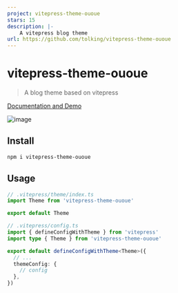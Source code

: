 ```yaml
---
project: vitepress-theme-ououe
stars: 15
description: |-
    A vitepress blog theme
url: https://github.com/tolking/vitepress-theme-ououe
---
```


# vitepress-theme-ououe

> A blog theme based on vitepress

[Documentation and Demo](https://tolking.github.io/vitepress-theme-ououe)

![image](./docs/public/vitepress-theme-ououe.jpg)

## Install

```bash
npm i vitepress-theme-ououe
```

## Usage

```ts
// .vitepress/theme/index.ts
import Theme from 'vitepress-theme-ououe'

export default Theme
```

```ts
// .vitepress/config.ts
import { defineConfigWithTheme } from 'vitepress'
import type { Theme } from 'vitepress-theme-ououe'

export default defineConfigWithTheme<Theme>({
  // ...
  themeConfig: {
    // config
  },
})
```

